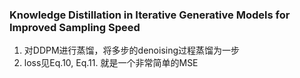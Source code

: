 ### Knowledge Distillation in Iterative Generative Models for Improved Sampling Speed
1. 对DDPM进行蒸馏，将多步的denoising过程蒸馏为一步
2. loss见Eq.10, Eq.11. 就是一个非常简单的MSE